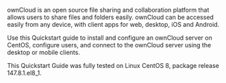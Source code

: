 ownCloud is an open source file sharing and collaboration platform that allows users to share files and folders easily. ownCloud can be accessed easily from any device, with client apps for web, desktop, iOS and Android. 

Use this Quickstart guide to install and configure an ownCloud server on CentOS, configure users, and connect to the ownCloud server using the desktop or mobile clients.

This Quickstart Guide was fully tested on Linux CentOS 8, package release 147.8.1.el8_1. 
